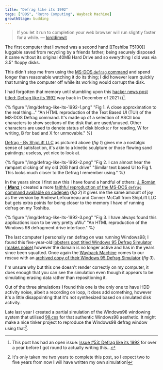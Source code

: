 ```yaml
---
title: "Defrag like its 1992"
tags: ["DOS", "Retro Computing", Wayback Machine]
growthStage: budding
---
```


> If you let it run to completion your web browser will run slightly faster for a while.
> — [lorddimwit](https://lobste.rs/s/cuoth6/windows_95_defrag_simulator_makes_noise#c_9n4zts)

The first computer that I owned was a second hand [[Toshiba T5100]] luggable saved from recycling by a friends father; being securely disposed it came without its original 40MB Hard Drive and so everything I did was via 3.5" floppy disks.

This didn't stop me from using the [MS-DOS `defrag` command](https://www.computerhope.com/defrag.htm) and spend longer than reasonable watching it do its thing; I did however learn quickly that turning the computer off while its working would corrupt the disk.

I had forgotten that memory until stumbling upon this [hacker news post titled: Defrag like its 1992](https://news.ycombinator.com/item?id=29585654) way back in December of 2021 ()[^1].

{% figure "/img/defrag-like-its-1992-1.png" "Fig 1. A close approximation to the real thing..." "An HTML reproduction of the Text Based UI (TUI) of the MS-DOS Defrag command. It's made up of a selection of ASCII box characters to show sections of the disk that are used/unused. Other characters are used to denote status of disk blocks: r for reading, W for writing, B for bad and X for unmovable." %}

[Defrag - By ShipLift LLC](https://defrag.shiplift.dev/) as pictured above (_fig 1_) gives me a nostalgic sense of satisfaction, it's akin to a kinetic sculpture or those flowing sand paintings; useless, yet nice to look at.

{% figure "/img/defrag-like-its-1992-2.png" "Fig 2. I can almost hear the rampant clicking of my old 2GB hard drive" "Similar text based UI to Fig 1. This looks much closer to the Defrag I remember using." %}

In the years since I first saw this I have found a handful of others: [J. Román ( **Manz** )](https://manz.dev/) created a more [faithful reproduction of the MS-DOS `defrag` command available on codepen](https://codepen.io/manz/pen/MdErww) (_fig 2_) it gives me the same amount of joy as the version by Andrew LeTourneau and Conner McCall from ShipLift LLC but gets extra points for being closer to the memory I have of running defrag on my Toshiba.

{% figure "/img/defrag-like-its-1992-3.png" "Fig 3. I have always found this applications icon to be very pretty uWu" "An HTML reproduction of the Windows 98 defragment drive interface." %}

The last computer I personally ran defrag on was running Windows98; I found this five-year-old [lobsters post titled Windows 95 Defrag Simulator (makes noise)](https://lobste.rs/s/cuoth6/windows_95_defrag_simulator_makes_noise) however the domain is no longer active and has in the years since been squatted. Once again the [Wayback Machine](https://archive.org/web/) comes to our rescue with an [archived copy of their Windows 95 Defrag Simulator](https://web.archive.org/web/20170312133201/http://hultbergs.org/defrag/) (_fig 3_).

I'm unsure why but this one doesn't render correctly on my computer, it does enough that you can see the simulation even though it appears to be simulating erasing data rather than repositioning it.

Out of the three simulations I found this one is the only one to have HDD activity noise, albeit a recording on loop, it does add something, however it's a little disappointing that it's not synthesized based on simulated disk activity.

Late last year I created a partial simulation of the Windows98 windowing system that utilised [98.css](https://jdan.github.io/98.css/) for that authentic Windows98 aesthetic. It might make a nice tinker project to reproduce the Windows98 defrag window using that[^2].

[^1]: This post has had an open issue: [Issue #53: Defrag like its 1992](https://github.com/photogabble/website/issues/53) for over a year before I got round to actually writing this...
[^2]: It's only taken me two years to complete this post, so I expect two to five years from now I will have written my own simulation!